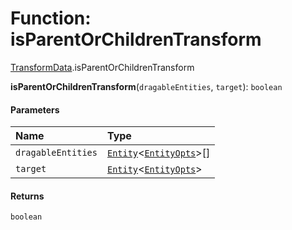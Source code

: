 # Function: isParentOrChildrenTransform

[TransformData](/auto-docs/playground-react/modules/TransformData.md).isParentOrChildrenTransform

**isParentOrChildrenTransform**(`dragableEntities`, `target`): `boolean`

#### Parameters

| Name | Type |
| :------ | :------ |
| `dragableEntities` | [`Entity`](/auto-docs/playground-react/classes/Entity-1.md)<[`EntityOpts`](/auto-docs/playground-react/interfaces/EntityOpts.md)>\[] |
| `target` | [`Entity`](/auto-docs/playground-react/classes/Entity-1.md)<[`EntityOpts`](/auto-docs/playground-react/interfaces/EntityOpts.md)> |

#### Returns

`boolean`
